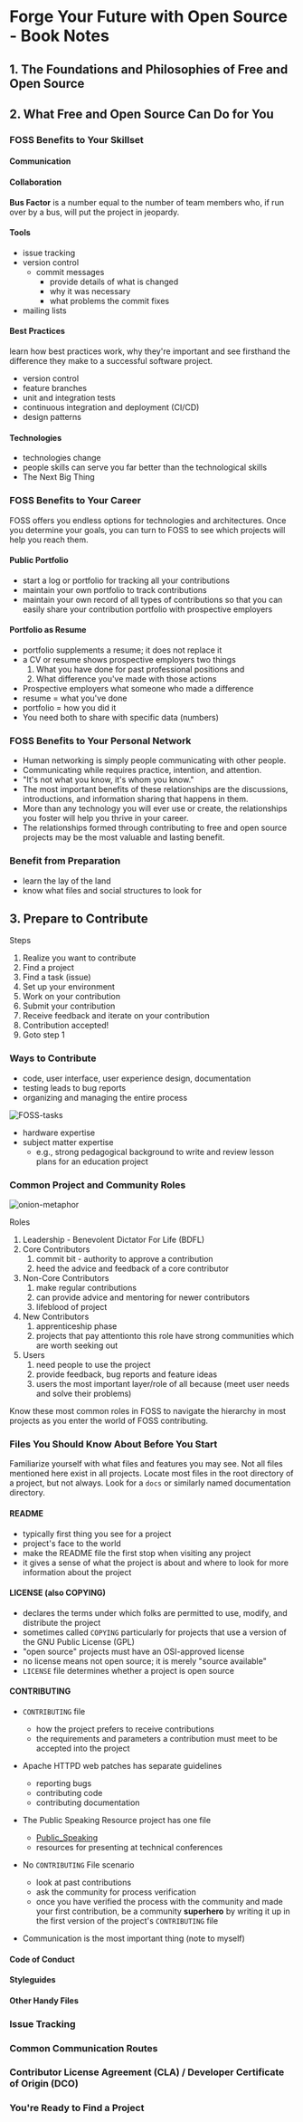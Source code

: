 # Forge Your Future with Open Source - Book Notes

## 1. The Foundations and Philosophies of Free and Open Source

## 2. What Free and Open Source Can Do for You

### FOSS Benefits to Your Skillset

#### Communication

#### Collaboration

**Bus Factor** is a number equal to the number of team members who, if run over by a bus, will put the project in jeopardy.

#### Tools

- issue tracking
- version control
  - commit messages
    - provide details of what is changed
    - why it was necessary
    - what problems the commit fixes
- mailing lists

#### Best Practices

learn how best practices work, why they're important and see firsthand the difference they make to a successful software project.

- version control
- feature branches
- unit and integration tests
- continuous integration and deployment (CI/CD)
- design patterns

#### Technologies

- technologies change
- people skills can serve you far better than the technological skills
- The Next Big Thing

### FOSS Benefits to Your Career

FOSS offers you endless options for technologies and architectures. Once you determine your goals, you can turn to FOSS to see which projects will help you reach them.

#### Public Portfolio

- start a log or portfolio for tracking all your contributions
- maintain your own portfolio to track contributions
- maintain your own record of all types of contributions so that you can easily share your contribution portfolio with prospective employers

#### Portfolio as Resume

- portfolio supplements a resume; it does not replace it
- a CV or resume shows prospective employers two things
    1. What you have done for past professional positions and
    2. What difference you've made with those actions
- Prospective employers what someone who made a difference
- resume = what you've done
- portfolio = how you did it
- You need both to share with specific data (numbers)

### FOSS Benefits to Your Personal Network

- Human networking is simply people communicating with other people.
- Communicating while requires practice, intention, and attention.
- "It's not what you know, it's whom you know."
- The most important benefits of these relationships are the discussions, introductions, and information sharing that happens in them.
- More than any technology you will ever use or create, the relationships you foster will help you thrive in your career.
- The relationships formed through contributing to free and open source projects may be the most valuable and lasting benefit.

### Benefit from Preparation

- learn the lay of the land
- know what files and social structures to look for

## 3. Prepare to Contribute

Steps

1. Realize you want to contribute
2. Find a project
3. Find a task (issue)
4. Set up your environment
5. Work on your contribution
6. Submit your contribution
7. Receive feedback and iterate on your contribution
8. Contribution accepted!
9. Goto step 1

### Ways to Contribute

- code, user interface, user experience design, documentation
- testing leads to bug reports
- organizing and managing the entire process

![FOSS-tasks](FOSS-tasks.png)

- hardware expertise
- subject matter expertise
  - e.g., strong pedagogical background to write and review lesson plans for an education project

### Common Project and Community Roles

![onion-metaphor](onion-metaphor.png)

Roles

1. Leadership - Benevolent Dictator For Life (BDFL)
2. Core Contributors
   1. commit bit - authority to approve a contribution
   2. heed the advice and feedback of a core contributor
3. Non-Core Contributors
   1. make regular contributions
   2. can provide advice and mentoring for newer contributors
   3. lifeblood of project
4. New Contributors
   1. apprenticeship phase
   2. projects that pay attentionto this role have strong communities which are worth seeking out
5. Users
   1. need people to use the project
   2. provide feedback, bug reports and feature ideas
   3. users the most important layer/role of all because (meet user needs and solve their problems)

Know these most common roles in FOSS to navigate the hierarchy in most projects as you enter the world of FOSS contributing.

### Files You Should Know About Before You Start

Familiarize yourself with what files and features you may see. Not all files mentioned here exist in all projects. Locate most files in the root directory of a project, but not always. Look for a `docs` or similarly named documentation directory.

#### README

- typically first thing you see for a project
- project's face to the world
- make the README file the first stop when visiting any project
- it gives a sense of what the project is about and where to look for more information about the project

#### LICENSE (also COPYING)

- declares the terms under which folks are permitted to use, modify, and distribute the project
- sometimes called `COPYING` particularly for projects that use a version of the GNU Public License (GPL)
- "open source" projects must have an OSI-approved license
- no license means not open source; it is merely "source available"
- `LICENSE` file determines whether a project is open source

#### CONTRIBUTING

- `CONTRIBUTING` file
  - how the project prefers to receive contributions
  - the requirements and parameters a contribution must meet to be accepted into the project

- Apache HTTPD web patches has separate guidelines
  - reporting bugs
  - contributing code
  - contributing documentation

- The Public Speaking Resource project has one file
  - [Public_Speaking](https://github.com/vmbrasseur/Public_Speaking)
  - resources for presenting at technical conferences

- No `CONTRIBUTING` File scenario
  - look at past contributions
  - ask the community for process verification
  - once you have verified the process with the community and made your first contribution, be a community **superhero** by writing it up in the first version of the project's `CONTRIBUTING` file

- Communication is the most important thing (note to myself)

#### Code of Conduct

#### Styleguides

#### Other Handy Files

### Issue Tracking

### Common Communication Routes

### Contributor License Agreement (CLA) / Developer Certificate of Origin (DCO)

### You're Ready to Find a Project

